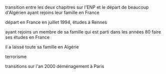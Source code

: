 transition entre les deux chapitres sur l'ENP et le départ de beaucoup d'Algérien ayant rejoins leur famille en France

départ en France en juillet 1994, études à Rennes

ayant rejoins un membre de sa famille qui est parti dans les années 80 faire ses études en France

il a laissé toute sa famille en Algérie

terrorisme

transitions sur l'an 2000 déménagement à Paris
